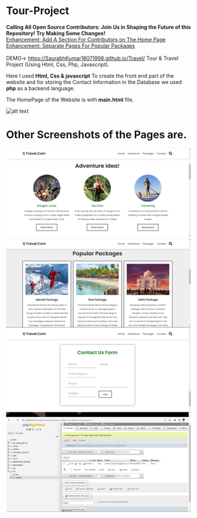 # Tour-Project
<b>Calling All Open Source Contributors: Join Us in Shaping the Future of this Repository! Try Making Some Changes!</b> <br>
[Enhancement: Add A Section For Contributors on The Home Page ](https://github.com/SaurabhKumar18071998/Travel/issues/10) <br>
[Enhancement: Separate Pages For Popular Packages ](https://github.com/SaurabhKumar18071998/Travel/issues/9) <br><br>
DEMO-> https://SaurabhKumar18071998.github.io/Travel/
Tour &amp; Travel Project (Using Html, Css, Php, Javascript).

Here I used <b>Html, Css & javascript</b> To create the front end part of the website and for storing the Contact Information in the Database we used <b>php</b> as a backend language.

The HomePage of the Website is with<b> main.html</b> file.

![alt text](https://github.com/SaurabhKumar18071998/Tour-Project/blob/main/screenshot/home.PNG?raw=true)

<h1><b>Other Screenshots of the Pages are.</b></h1>

![alt text](https://github.com/SaurabhKumar18071998/Travel/blob/main/screenshot/adventure.PNG?raw=true)
![alt text](https://github.com/SaurabhKumar18071998/Travel/blob/main/screenshot/package1.PNG?raw=true)
![alt text](https://github.com/SaurabhKumar18071998/Travel/blob/main/screenshot/contact.PNG?raw=true)
![alt text](https://github.com/SaurabhKumar18071998/Travel/blob/main/screenshot/database_contact.PNG?raw=true)
